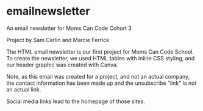 # emailnewsletter
An email newsletter for Moms Can Code Cohort 3

Project by Sam Carlin and Marcie Ferrick

The HTML email newsletter is our first project for Moms Can Code School. To create the newsletter, we used HTML tables with inline CSS styling, and our header graphic was created with Canva. 

Note, as this email was created for a project, and not an actual company, the contact information has been made up and the unsubscribe "link" is not an actual link. 

Social media links lead to the homepage of those sites.